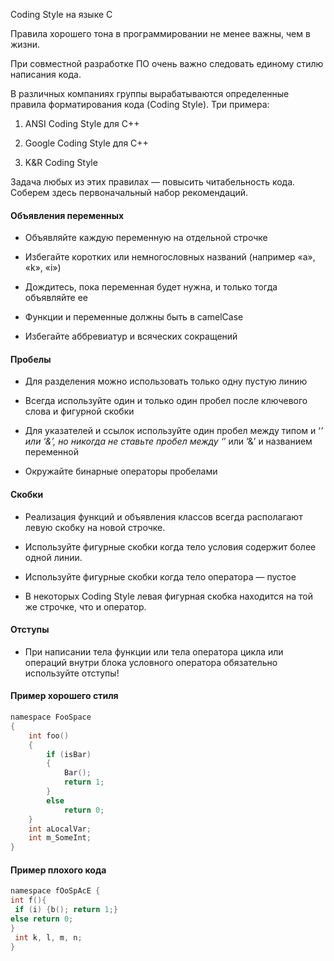 Coding Style на языке С

Правила хорошего тона в программировании не менее важны, чем в жизни. 

При совместной разработке ПО очень важно следовать единому стилю написания кода.

В различных компаниях группы вырабатываются определенные правила форматирования кода (Coding Style). Три примера:

1. ANSI Coding Style для С++

2. Google Coding Style для С++

3. K&R Coding Style

Задача любых из этих правилах — повысить читабельность кода. Соберем здесь первоначальный набор рекомендаций.

#### Объявления переменных ####

* Объявляйте каждую переменную на отдельной строчке

* Избегайте коротких или немногословных названий (например «a», «k», «i»)

* Дождитесь, пока переменная будет нужна, и только тогда объявляйте ее

* Функции и переменные должны быть в camelCase

* Избегайте аббревиатур и всяческих сокращений

#### Пробелы ####

* Для разделения можно использовать только одну пустую линию

* Всегда используйте один и только один пробел после ключевого слова и фигурной скобки

* Для указателей и ссылок используйте один пробел между типом и ‘*’ или ‘&’, но никогда не ставьте пробел между ‘*’ или 
  ‘&’ и названием переменной

* Окружайте бинарные операторы пробелами

#### Скобки ####

* Реализация функций и объявления классов всегда располагают левую скобку на новой строчке.

* Используйте фигурные скобки когда тело условия содержит более одной линии.

* Используйте фигурные скобки когда тело оператора — пустое

* В некоторых Coding Style левая фигурная скобка находится на той же строчке, что и оператор.

#### Отступы ####

* При написании тела функции или тела оператора цикла или операций внутри блока условного оператора обязательно используйте 
  отступы!

#### Пример хорошего стиля ####

```c
namespace FooSpace 
{
    int foo()
    {
        if (isBar)
        {
            Bar();
            return 1;
        }
        else
            return 0;
    }
    int aLocalVar;
    int m_SomeInt;
}
```

#### Пример плохого кода ####

```c
namespace fOoSpAcE {
int f(){
 if (i) {b(); return 1;}
else return 0;
}
 int k, l, m, n;
}
```
